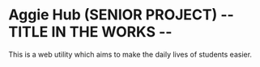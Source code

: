 # Aggie Hub (SENIOR PROJECT) -- TITLE IN THE WORKS --

This is a web utility which aims to make the daily lives of students easier.
